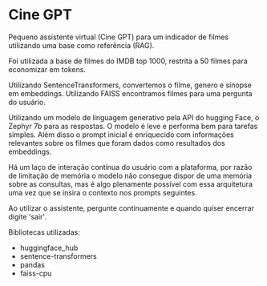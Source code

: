 # Cine GPT
Pequeno assistente virtual (Cine GPT) para um indicador de filmes utilizando uma base como referência (RAG).

Foi utilizada a base de filmes do IMDB top 1000, restrita a 50 filmes para economizar em tokens.

Utilizando SentenceTransformers, convertemos o filme, genero e sinopse em embeddings. Utilizando FAISS encontramos filmes para uma pergunta do usuário.

Utilizando um modelo de linguagem generativo pela API do hugging Face, o Zephyr 7b para as respostas. O modelo é leve e performa bem para tarefas simples. Além disso o prompt inicial é enriquecido com informações relevantes sobre os filmes que foram dados como resultados dos embeddings.

Há um laço de interação contínua do usuário com a plataforma, por razão de limitação de memória o modelo não consegue dispor de uma memória sobre as consultas, mas é algo plenamente possível com essa arquitetura uma vez que se insira o contexto nos prompts seguintes.

Ao utilizar o assistente, pergunte continuamente e quando quiser encerrar digite 'sair'.

Bibliotecas utilizadas:

- huggingface_hub
- sentence-transformers
- pandas
- faiss-cpu
